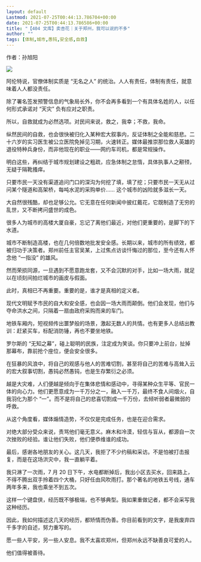```yaml
---
layout: default
Lastmod: 2021-07-25T00:44:13.786704+00:00
date: 2021-07-25T00:44:13.786586+00:00
title: "【404 文库】卖杏花｜关于郑州，我可以说的不多"
author: ""
tags: [体制,城市,愚钝,安全感,自救]
---
```


作者：孙旭阳

![](https://images.weserv.nl/?url=https%3A//chinadigitaltimes.net/chinese/files/2021/07/post-668728-60fc4f5f01003.)

阿伦特说，官僚体制实质是 “无名之人” 的统治。人人有责任，体制有责任，就意味着人人都没责任。

除了署名签发预警信息的气象局长外，你不会再多看到一个有具体名姓的人，以任何形式承诺对 “天灾” 负有应对之职责。

所以，自救就成为必然选项。对民间来说，救之，我幸；不救，我命。

纵然民间的自救，也会很快被归化入某种宏大叙事内，反证体制之全能和慈悲。二十六岁的实习医生被公立医院免掉见习期，火速转正。媒体最推崇那位救人英雄的退役特种兵身份，而非他现在的职业——网约车司机，都是常规操作。

明白这些，再纠结于城市规划建设之粗疏，应急体制之怠惰，具体执事人之颟顸，无疑于隔靴搔痒。

只要市民一天没有渠道追问门口的深沟为何挖了填，填了挖；只要市民一天无从过问某个隧道和高架桥，每吨水泥的采购单价…… 这个城市的凶险就多滋长一天。

大自然很残酷，却也足够公允。它无意在任何新闻中披红戴花，它既制造了无穷的乱世，又不断拷问盛世的成色。

很多人为城市的高楼大厦自豪，忘记了离他们最近，对他们更重要的，是脚下的下水道。

城市不断制造高楼，也在几何倍数地批发安全感。长期以来，城市的所有绩效，都被归功于决策者。郑州前任主官吴某，上过焦点访谈忏悔过的那位，至今还有人怀念他 “一指没” 的雄风。

然而荣损同源，一旦遇到不愿意跑龙套，又不会沉默的对手，比如一场大雨，就足以在顷刻间拍烂城市的画皮与假面。

此时，真相已不再重要。重要的是，谁才是真相的定义者。

现代文明赋予市民的自大和安全感，也会因一场大雨而颠倒。他们会发现，他们与夺命洪水之间，只隔着一扇由政府采购而来的车门。

地铁车厢内，短视频传出噩梦般的场景，激起无数人的共情。也有更多人总结出教训：赶紧买车，标配消防锤，再也不要坐地铁。

罗尔斯的 “无知之幕”，碰上聪明的民族，注定成为笑谈。你只要冲上前台，扯掉那幕布，靠前抢个座位，便会安全很多。

在狂暴的风浪中，将自己的观感与他人的苦难切割，甚至将自己的苦难与高耸入云的宏大叙事切割，愚钝必然愚钝，也是生存繁衍之必须。

越是大灾难，人们便越是倾向于在集体悲情和感动中，寻得某种众生平等、官民一体的向心力。他们更愿意成为一千万分之一，融入一千万，最终不食人间烟火，自我羽化为那个 “一”。而不是将自己的悲喜切割成一千万份，去倾听弱者最微弱的呼救。

从这个角度看，媒体煽情造势，不仅仅是完成任务，也是在迎合需求。

对绝大部分受众来说，责骂他们毫无意义。麻木和冷漠，轻信与盲从，都源自一次次挫败的经验。谁让他们失败，他们便恭维谁的成功。

最后，感谢各地朋友的关心。这几天，我拒了不少约稿和采访。不是怕被打击报复，而是在这场洪灾中，我一直躺平着。

我只淋了一次雨，7 月 20 日下午，水电都断掉后，我出小区去买水，回来路上，不得不腾出双手拎着四个大桶，只好任由风吹雨打。那个著名的地铁五号线，通车两年多来，我也乘坐不到五次。

这样一个键盘侠，经历既不够极端，也不够典型。我如果重做记者，都不会采写我这种经历。

因此，我如何描述这几天的经历，都矫情而伪善。你目前看到的文字，是我废弃四千多字的自述，努力重写的。

愿一些人平安，另一些人安息。我不太喜欢郑州，但郑州永远不缺善良可爱的人。

他们值得被善待。

